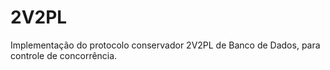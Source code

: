 # 2V2PL
Implementação do protocolo conservador 2V2PL de Banco de Dados, para controle de concorrência.
